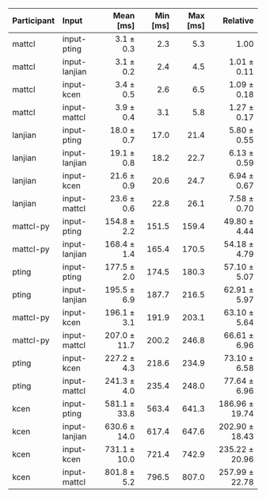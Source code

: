 | Participant | Input | Mean [ms] | Min [ms] | Max [ms] | Relative |
|:---|:---|---:|---:|---:|---:|
| mattcl | input-pting | 3.1 ± 0.3 | 2.3 | 5.3 | 1.00 |
| mattcl | input-lanjian | 3.1 ± 0.2 | 2.4 | 4.5 | 1.01 ± 0.11 |
| mattcl | input-kcen | 3.4 ± 0.5 | 2.6 | 6.5 | 1.09 ± 0.18 |
| mattcl | input-mattcl | 3.9 ± 0.4 | 3.1 | 5.8 | 1.27 ± 0.17 |
| lanjian | input-pting | 18.0 ± 0.7 | 17.0 | 21.4 | 5.80 ± 0.55 |
| lanjian | input-lanjian | 19.1 ± 0.8 | 18.2 | 22.7 | 6.13 ± 0.59 |
| lanjian | input-kcen | 21.6 ± 0.9 | 20.6 | 24.7 | 6.94 ± 0.67 |
| lanjian | input-mattcl | 23.6 ± 0.6 | 22.8 | 26.1 | 7.58 ± 0.70 |
| mattcl-py | input-pting | 154.8 ± 2.2 | 151.5 | 159.4 | 49.80 ± 4.44 |
| mattcl-py | input-lanjian | 168.4 ± 1.4 | 165.4 | 170.5 | 54.18 ± 4.79 |
| pting | input-pting | 177.5 ± 2.0 | 174.5 | 180.3 | 57.10 ± 5.07 |
| pting | input-lanjian | 195.5 ± 6.9 | 187.7 | 216.5 | 62.91 ± 5.97 |
| mattcl-py | input-kcen | 196.1 ± 3.1 | 191.9 | 203.1 | 63.10 ± 5.64 |
| mattcl-py | input-mattcl | 207.0 ± 11.7 | 200.2 | 246.8 | 66.61 ± 6.96 |
| pting | input-kcen | 227.2 ± 4.3 | 218.6 | 234.9 | 73.10 ± 6.58 |
| pting | input-mattcl | 241.3 ± 4.0 | 235.4 | 248.0 | 77.64 ± 6.96 |
| kcen | input-pting | 581.1 ± 33.8 | 563.4 | 641.3 | 186.96 ± 19.74 |
| kcen | input-lanjian | 630.6 ± 14.0 | 617.4 | 647.6 | 202.90 ± 18.43 |
| kcen | input-kcen | 731.1 ± 10.0 | 721.4 | 742.9 | 235.22 ± 20.96 |
| kcen | input-mattcl | 801.8 ± 5.2 | 796.5 | 807.0 | 257.99 ± 22.78 |
